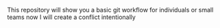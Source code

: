 This repository will show you a basic git workflow for individuals or small teams
now I will create a conflict intentionally
